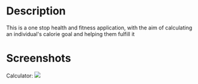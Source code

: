 # Description 

This is a one stop health and fitness application, with the aim of calculating an individual's calorie goal and helping them fulfill it 

# Screenshots 

Calculator: 
![]("calc.png")







